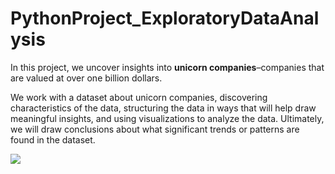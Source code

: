 # PythonProject_ExploratoryDataAnalysis
In this project, we uncover insights into **unicorn companies**–companies that are valued at over one billion dollars.  

We work with a dataset about unicorn companies, discovering characteristics of the data, structuring the data in ways that will help  draw meaningful insights, and using visualizations to analyze the data. Ultimately, we will draw conclusions about what significant trends or patterns are found in the dataset.

![](/Images/Screenshot%20(74).png)

